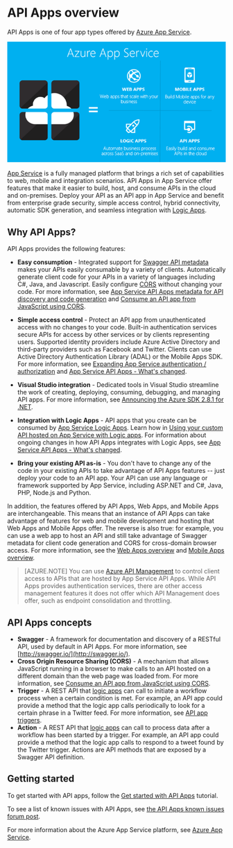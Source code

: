 <properties 
    pageTitle="API Apps overview" 
    description="Learn why Azure App Service is the best platform for developing, publishing, and hosting RESTful APIs." 
    services="app-service\api" 
    documentationCenter=".net" 
    authors="tdykstra" 
    manager="wpickett" 
    editor=""/>

<tags 
    ms.service="app-service-api" 
    ms.workload="web" 
    ms.tgt_pltfrm="na" 
    ms.devlang="na" 
    ms.topic="article" 
    ms.date="11/30/2015" 
    ms.author="tdykstra"/>

# API Apps overview

API Apps is one of four app types offered by [Azure App Service](../app-service/app-service-value-prop-what-is.md).

![](./media/app-service-api-apps-why-best-platform/appservicesuite.png)

[App Service](../app-service/app-service-value-prop-what-is.md) is a fully managed platform that brings a rich set of capabilities to web, mobile and integration scenarios. API Apps in App Service offer features that make it easier to build, host, and consume APIs in the cloud and on-premises. Deploy your API as an API app in App Service and benefit from enterprise grade security, simple access control, hybrid connectivity, automatic SDK generation, and seamless integration with [Logic Apps](../app-service-logic/app-service-logic-what-are-logic-apps.md).

## Why API Apps?

API Apps provides the following features:

- **Easy consumption** - Integrated support for [Swagger API metadata](#concepts) makes your APIs easily consumable by a variety of clients.  Automatically generate client code for your APIs in a variety of languages including C#, Java, and Javascript. Easily configure [CORS](#concepts) without changing your code. For more information, see [App Service API Apps metadata for API discovery and code generation](app-service-api-metadata.md) and [Consume an API app from JavaScript using CORS](app-service-api-cors-consume-javascript.md). 

- **Simple access control** - Protect an API app from unauthenticated access with no changes to your code. Built-in authentication services secure APIs for access by other services or by clients representing users. Supported identity providers include Azure Active Directory and third-party providers such as Facebook and Twitter. Clients can use Active Directory Authentication Library (ADAL) or the Mobile Apps SDK. For more information, see [Expanding App Service authentication / authorization](/blog/announcing-app-service-authentication-authorization/) and [App Service API Apps - What's changed](app-service-api-whats-changed.md).

- **Visual Studio integration** - Dedicated tools in Visual Studio streamline the work of creating, deploying, consuming, debugging, and managing API apps. For more information, see [Announcing the Azure SDK 2.8.1 for .NET](/blog/announcing-azure-sdk-2-8-1-for-net/).

- **Integration with Logic Apps** - API apps that you create can be consumed by [App Service Logic Apps](../app-service-logic/app-service-logic-what-are-logic-apps.md).  Learn how in [Using your custom API hosted on App Service with Logic apps](../app-service-logic/app-service-logic-custom-hosted-api.md). For information about ongoing changes in how API Apps integrates with Logic Apps, see [App Service API Apps - What's changed](app-service-api-whats-changed.md).   

- **Bring your existing API as-is** - You don't have to change any of the code in your existing APIs to take advantage of API Apps features -- just deploy your code to an API app. Your API can use any language or framework supported by App Service, including ASP.NET and C#, Java, PHP, Node.js and Python.

In addition, the features offered by API Apps, Web Apps, and Mobile Apps are interchangeable. This means that an instance of API Apps can take advantage of features for web and mobile development and hosting that Web Apps and Mobile Apps offer. The reverse is also true: for example, you can use a web app to host an API and still take advantage of Swagger metadata for client code generation and CORS for cross-domain browser access. For more information, see the [Web Apps overview](../app-service-web/app-service-web-overview.md) and [Mobile Apps overview](../app-service-mobile/app-service-mobile-value-prop.md).

>[AZURE.NOTE] You can use [Azure API Management](../api-management/api-management-key-concepts.md) to control client access to APIs that are hosted by App Service API Apps. While API Apps provides authentication services, there are other access management features it does not offer which API Management does offer, such as endpoint consolidation and throttling.

## API Apps concepts ##

- **Swagger** - A framework for documentation and discovery of a RESTful API, used by default in API Apps. For more information, see [http://swagger.io/](http://swagger.io/).
- **Cross Origin Resource Sharing (CORS)** - A mechanism that allows JavaScript running in a browser to make calls to an API hosted on a different domain than the web page was loaded from. For more information, see [Consume an API app from JavaScript using CORS](app-service-api-cors-consume-javascript.md). 
- **Trigger** - A REST API that [logic apps](../app-service-logic/app-service-logic-what-are-logic-apps.md) can call to initiate a workflow process when a certain condition is met. For example, an API app could provide a method that the logic app calls periodically to look for a certain phrase in a Twitter feed. For more information, see [API app triggers](app-service-api-dotnet-triggers.md).
- **Action** - A REST API that [logic apps](../app-service-logic/app-service-logic-what-are-logic-apps.md) can call to process data after a workflow has been started by a trigger. For example, an API app could provide a method that the logic app calls to respond to a tweet found by the Twitter trigger. Actions are API methods that are exposed by a Swagger API definition.

## Getting started

To get started with API apps, follow the [Get started with API Apps](app-service-api-dotnet-get-started.md) tutorial.

To see a list of known issues with API Apps, see [the API Apps known issues forum post](https://social.msdn.microsoft.com/Forums/en-US/7f8b42f2-ac0d-48b8-a35e-3b4934e1c25e/api-app-known-issues?forum=AzureAPIApps).

For more information about the Azure App Service platform, see [Azure App Service](../app-service/app-service-value-prop-what-is.md).

